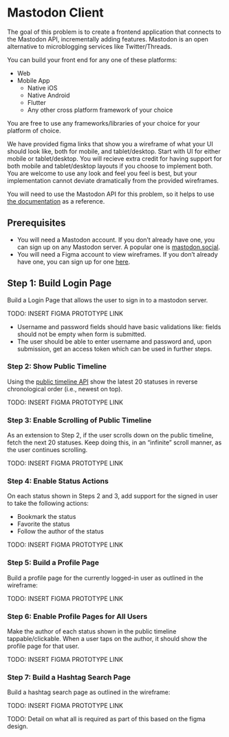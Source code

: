# Mastodon Client

The goal of this problem is to create a frontend application that connects to the Mastodon API, incrementally adding features. Mastodon is an open alternative to microblogging services like Twitter/Threads.

You can build your front end for any one of these platforms:

- Web
- Mobile App
  - Native iOS
  - Native Android
  - Flutter
  - Any other cross platform framework of your choice

You are free to use any frameworks/libraries of your choice for your platform of choice.

We have provided figma links that show you a wireframe of what your UI should look like, both for mobile, and tablet/desktop. Start with UI for either mobile or tablet/desktop. You will recieve extra credit for having support for both mobile and tablet/desktop layouts if you choose to implement both. You are welcome to use any look and feel you feel is best, but your implementation cannot deviate dramatically from the provided wireframes.

You will need to use the Mastodon API for this problem, so it helps to use [the documentation](https://docs.joinmastodon.org/client/intro/) as a reference.

## Prerequisites

- You will need a Mastodon account. If you don’t already have one, you can sign up on any Mastodon server. A popular one is [mastodon.social](https://mastodon.social/auth/sign_up).
- You will need a Figma account to view wireframes. If you don’t already have one, you can sign up for one [here](https://www.figma.com).

## Step 1: Build Login Page

Build a Login Page that allows the user to sign in to a mastodon server.

TODO: INSERT FIGMA PROTOTYPE LINK

- Username and password fields should have basic validations like: fields should not be empty when form is submitted.
- The user should be able to enter username and password and, upon submission, get an access token which can be used in further steps.

### Step 2: Show Public Timeline

Using the [public timeline API](https://docs.joinmastodon.org/methods/timelines/#public) show the latest 20 statuses in reverse chronological order (i.e., newest on top).

TODO: INSERT FIGMA PROTOTYPE LINK

### Step 3: Enable Scrolling of Public Timeline

As an extension to Step 2, if the user scrolls down on the public timeline, fetch the next 20 statuses. Keep doing this, in an “infinite” scroll manner, as the user continues scrolling.

TODO: INSERT FIGMA PROTOTYPE LINK

### Step 4: Enable Status Actions

On each status shown in Steps 2 and 3, add support for the signed in user to take the following actions:

- Bookmark the status
- Favorite the status
- Follow the author of the status

TODO: INSERT FIGMA PROTOTYPE LINK

### Step 5: Build a Profile Page

Build a profile page for the currently logged-in user as outlined in the wireframe:

TODO: INSERT FIGMA PROTOTYPE LINK

### Step 6: Enable Profile Pages for All Users

Make the author of each status shown in the public timeline tappable/clickable. When a user taps on the author, it should show the profile page for that user.

TODO: INSERT FIGMA PROTOTYPE LINK

### Step 7: Build a Hashtag Search Page

Build a hashtag search page as outlined in the wireframe:

TODO: INSERT FIGMA PROTOTYPE LINK

TODO: Detail on what all is required as part of this based on the figma design.
